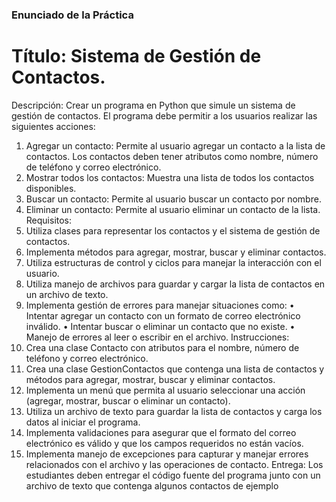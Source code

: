 
### Enunciado de la Práctica
# Título: Sistema de Gestión de Contactos.

Descripción: Crear un programa en Python que simule un sistema de gestión de
contactos. El programa debe permitir a los usuarios realizar las siguientes
acciones:
1. Agregar un contacto: Permite al usuario agregar un contacto a la lista de
contactos. Los contactos deben tener atributos como nombre, número de
teléfono y correo electrónico.
2. Mostrar todos los contactos: Muestra una lista de todos los contactos
disponibles.
3. Buscar un contacto: Permite al usuario buscar un contacto por nombre.
4. Eliminar un contacto: Permite al usuario eliminar un contacto de la lista.
Requisitos:
1. Utiliza clases para representar los contactos y el sistema de gestión de
contactos.
2. Implementa métodos para agregar, mostrar, buscar y eliminar contactos.
3. Utiliza estructuras de control y ciclos para manejar la interacción con el
usuario.
4. Utiliza manejo de archivos para guardar y cargar la lista de contactos en un
archivo de texto.
5. Implementa gestión de errores para manejar situaciones como:
• Intentar agregar un contacto con un formato de correo electrónico
inválido.
• Intentar buscar o eliminar un contacto que no existe.
• Manejo de errores al leer o escribir en el archivo.
Instrucciones:
1. Crea una clase Contacto con atributos para el nombre, número de teléfono
y correo electrónico.
2. Crea una clase GestionContactos que contenga una lista de contactos y
métodos para agregar, mostrar, buscar y eliminar contactos.
3. Implementa un menú que permita al usuario seleccionar una acción
(agregar, mostrar, buscar o eliminar un contacto).
4. Utiliza un archivo de texto para guardar la lista de contactos y carga los
datos al iniciar el programa.
5. Implementa validaciones para asegurar que el formato del correo
electrónico es válido y que los campos requeridos no están vacíos.
6. Implementa manejo de excepciones para capturar y manejar errores
relacionados con el archivo y las operaciones de contacto.
Entrega: Los estudiantes deben entregar el código fuente del programa junto con
un archivo de texto que contenga algunos contactos de ejemplo
